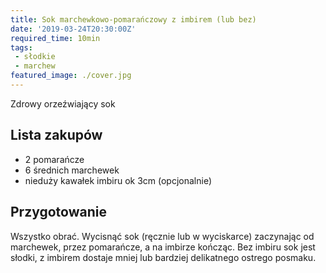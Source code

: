 ```yaml
---
title: Sok marchewkowo-pomarańczowy z imbirem (lub bez)
date: '2019-03-24T20:30:00Z'
required_time: 10min
tags:
 - słodkie
 - marchew
featured_image: ./cover.jpg
---
```


Zdrowy orzeźwiający sok

<!---- splitter ---->

## Lista zakupów

- 2 pomarańcze
- 6 średnich marchewek
- nieduży kawałek imbiru ok 3cm (opcjonalnie)

<!---- splitter ---->

## Przygotowanie

Wszystko obrać.
Wycisnąć sok (ręcznie lub w wyciskarce) zaczynając od marchewek, przez pomarańcze, a na imbirze kończąc. Bez imbiru sok jest słodki, z imbirem dostaje mniej lub bardziej delikatnego ostrego posmaku.

